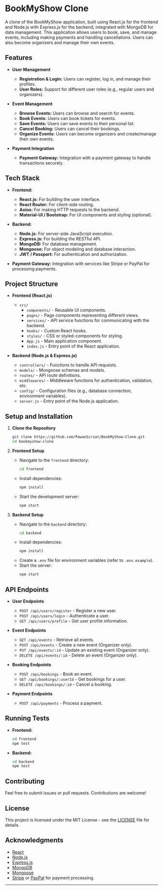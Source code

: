 
# BookMyShow Clone

A clone of the BookMyShow application, built using React.js for the frontend and Node.js with Express.js for the backend, integrated with MongoDB for data management. This application allows users to book, save, and manage events, including making payments and handling cancellations. Users can also become organizers and manage their own events.

## Features

- **User Management**
  - **Registration & Login:** Users can register, log in, and manage their profiles.
  - **User Roles:** Support for different user roles (e.g., regular users and organizers).

- **Event Management**
  - **Browse Events:** Users can browse and search for events.
  - **Book Events:** Users can book tickets for events.
  - **Save Events:** Users can save events to their personal list.
  - **Cancel Booking:** Users can cancel their bookings.
  - **Organize Events:** Users can become organizers and create/manage their own events.

- **Payment Integration**
  - **Payment Gateway:** Integration with a payment gateway to handle transactions securely.

## Tech Stack

- **Frontend:**
  - **React.js:** For building the user interface.
  - **React Router:** For client-side routing.
  - **Axios:** For making HTTP requests to the backend.
  - **Material-UI / Bootstrap:** For UI components and styling (optional).

- **Backend:**
  - **Node.js:** For server-side JavaScript execution.
  - **Express.js:** For building the RESTful API.
  - **MongoDB:** For database management.
  - **Mongoose:** For object modeling and database interaction.
  - **JWT / Passport:** For authentication and authorization.

- **Payment Gateway:** Integration with services like Stripe or PayPal for processing payments.

## Project Structure

- **Frontend (React.js)**
  - `src/`
    - `components/` - Reusable UI components.
    - `pages/` - Page components representing different views.
    - `services/` - API service functions for communicating with the backend.
    - `hooks/` - Custom React hooks.
    - `styles/` - CSS or styled-components for styling.
    - `App.js` - Main application component.
    - `index.js` - Entry point of the React application.

- **Backend (Node.js & Express.js)**
  - `controllers/` - Functions to handle API requests.
  - `models/` - Mongoose schemas and models.
  - `routes/` - API route definitions.
  - `middlewares/` - Middleware functions for authentication, validation, etc.
  - `config/` - Configuration files (e.g., database connection, environment variables).
  - `server.js` - Entry point of the Node.js application.

## Setup and Installation

1. **Clone the Repository**
   ```bash
   git clone https://github.com/PawanSirsat/BookMyShow-Clone.git
   cd bookmyshow-clone
   ```

2. **Frontend Setup**
   - Navigate to the `frontend` directory:
     ```bash
     cd frontend
     ```
   - Install dependencies:
     ```bash
     npm install
     ```
   - Start the development server:
     ```bash
     npm start
     ```

3. **Backend Setup**
   - Navigate to the `backend` directory:
     ```bash
     cd backend
     ```
   - Install dependencies:
     ```bash
     npm install
     ```
   - Create a `.env` file for environment variables (refer to `.env.example`).
   - Start the server:
     ```bash
     npm start
     ```

## API Endpoints

- **User Endpoints**
  - `POST /api/users/register` - Register a new user.
  - `POST /api/users/login` - Authenticate a user.
  - `GET /api/users/profile` - Get user profile information.

- **Event Endpoints**
  - `GET /api/events` - Retrieve all events.
  - `POST /api/events` - Create a new event (Organizer only).
  - `PUT /api/events/:id` - Update an existing event (Organizer only).
  - `DELETE /api/events/:id` - Delete an event (Organizer only).

- **Booking Endpoints**
  - `POST /api/bookings` - Book an event.
  - `GET /api/bookings/:userId` - Get bookings for a user.
  - `DELETE /api/bookings/:id` - Cancel a booking.

- **Payment Endpoints**
  - `POST /api/payments` - Process a payment.

## Running Tests

- **Frontend:**
  ```bash
  cd frontend
  npm test
  ```

- **Backend:**
  ```bash
  cd backend
  npm test
  ```

## Contributing

Feel free to submit issues or pull requests. Contributions are welcome!

## License

This project is licensed under the MIT License - see the [LICENSE](LICENSE) file for details.

## Acknowledgments

- [React](https://reactjs.org/)
- [Node.js](https://nodejs.org/)
- [Express.js](https://expressjs.com/)
- [MongoDB](https://www.mongodb.com/)
- [Mongoose](https://mongoosejs.com/)
- [Stripe](https://stripe.com/) or [PayPal](https://www.paypal.com/) for payment processing.

----
